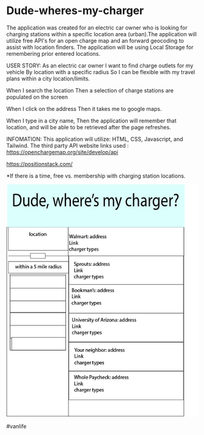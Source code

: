 # Dude-wheres-my-charger
The application was created for an electric car owner who is looking for charging stations within a specific location area (urban).The application will utilize free API's for an open charge map and an  forward geocoding to assist with location finders. The application will be using Local Storage for remembering prior entered locations.


USER STORY:
As an electric car owner
I want to find charge outlets for my vehicle 
By location with a specific radius 
So I can be flexible with my travel plans within a city location/limits.


When I search the location
Then a selection of charge stations are populated on the screen

When I click on the address 
Then it takes me to google maps.

When I type in a city name,
Then the application will remember that location, and will be able to be retrieved after the page refreshes.


INFOMATION: 
This application will utilize: HTML, CSS, Javascript, and Tailwind.
The third party API website links used :
https://openchargemap.org/site/develop/api

https://positionstack.com/



*If there is a time, free vs. membership with charging station locations.



![Dude wheres my charger](./assets/wireframe.jpg)


#vanlife
